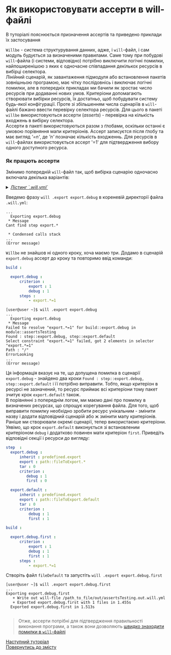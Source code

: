 # Як використовувати ассерти в will-файлі

В туторіалі пояснюється призначення ассертів та приведено приклади їх застосування

<a name="assert-term"></a>

`Willbe` - система структурування данних, адже, і `will`-файл, і сам модуль будується за визначеними правилами. Саме тому при побудові `will`-файла (і системи, відповідно) потрібно виключити логічні помилки, найпоширенішою з яких є одночасне співпадання декількох ресурсів в вибірці селектора.  
Лінійний сценарій, як завантаження підмодуля або встановлення пакетів зовнішньою програмою, має чітку послідовнісь і виключає логічні помилки, але в попередніх прикладах ми бачили як зростає число ресурсів при додаванні нових умов. Критеріони допомагають створювати вибірки ресурсів, їх достатньо, щоб побудувати систему будь-якої конфігурації. Проте зі збільшенням числа сценаріїв в `will`-файлі бажано ввести перевірку селектора ресурсів. Для цього в пакеті `willbe` використовуються ассерти (_asserts_) - перевірка на кількість входжень в вибірку селектора.  
Ассерти в пакеті використовуються разом з ґлобами, оскільки останні є умовою порівняння мапи критеріонів. Ассерт записуєтся після ґлобу та має вигляд _'=n'_, де _'n'_ позначає кількість входженнь. Для ресурсів в `will`-файлах використовується ассерт '=1' для підтвердження вибору одного доступного ресурса.  

### <a name="how-assert-works"></a> Як працють ассерти
Змінимо попередній `will`-файл так, щоб вибірка сценарію одночасно включала декілька варіантів:

<details>
    <summary><u><em>Лістинг `.will.yml`</em></u></summary>

```yaml

about :

  name : assertsTesting
  description : "To test asserts"
  version : 0.0.1

path :

  in : '.'
  out : 'out'
  fileToExport.debug :
    criterion :
       debug : 1
    path : './fileDebug'

  fileToExport.release :
    criterion :
       debug : 0
    path : './fileRelease'
    
  fileToExport.default :
    path : './fileDefault'    

step  :
  export.debug :
      inherit : predefined.export
      export : path::fileToExport.*
      tar : 0
      criterion :
         debug : 1

  export.release :
      inherit : predefined.export
      export : path::fileToExport.*
      tar : 0
      criterion :
         debug : 0
  
  export.default :
      inherit : predefined.export
      export : path::fileToExport.default
      tar : 0

build :

  export.debug :
      criterion :
          export : 1
          debug : 1
      steps :
          - export.*

  export.release :
      criterion :
          export : 1
          debug : 0
      steps :
          - export.*

```

</details>

Введемо фразу `will .export export.debug` в кореневій директорії файла `.will.yml`:

```
...
  Exporting export.debug
 * Message
Cant find step export.*   

 * Condensed calls stack
...
(Error message)

```

`Willbe` не знайшов ні одного кроку, хоча маємо три. Додамо в сценарій `export.debug` ассерт до кроку та повторимо ввід команди:

```yaml
build :

  export.debug :
      criterion :
          export : 1
          debug : 1
      steps :
          - export.*=1

```

```
[user@user ~]$ will .export export.debug
...
  Exporting export.debug
 * Message
Failed to resolve "export.*=1" for build::export.debug in module::assertsTesting 
Found : step::export.debug, step::export.default 
Select constraint "export.*=1" failed, got 2 elements in selector "export.*=1"
Path : "/" 
ErrorLooking 
...
(Error message)

```

<a name="assert-failure-information"></a>

Ця інформація вказує на те, що допущена помилка в сценарії `export.debug` - знайдено два кроки `Found : step::export.debug, step::export.default` і її потрібно виправити. Тобто, якщо критеріон в ресурсі не зазначений, то ресурс приймає всі критеріони тому пакет зчитує крок `export.default` також.  
В порівнянні з попереднім логом, ми маємо дані про помилку в визначених ресурсах, що спрощує корегування файла. Для того, щоб виправити помилку необхідно зробити ресурс унікальним - змінити назву і додати відповідний сценарій або ж змінити мапу критеріонів.
Раніше ми створювали окремі сценарії, тепер використаємо критеріони. Уявімо, що крок `export.default` виконується зі встановленим критеріоном `debug` і додатково повинен мати критеріон `first`. Приведіть відповідні секції і ресурси до вигляду:

```yaml
step  :
  export.debug :
      inherit : predefined.export
      export : path::fileToExport.*
      tar : 0
      criterion :
         debug : 1
         first : 0

  export.default :
      inherit : predefined.export
      export : path::fileToExport.default
      tar : 0
      criterion :
          debug : 1
          first : 1

build :

  export.debug.first :
      criterion :
          export : 1
          debug : 1
          first : 1
      steps :
          - export.*=1

```

Створіть файл `fileDefault` та запустіть `will .export export.debug.first`

```
[user@user ~]$ will .export export.debug.first
...
Exporting export.debug.first
   + Write out will-file /path_to_file/out/assertsTesting.out.will.yml
   + Exported export.debug.first with 1 files in 1.455s
  Exported export.debug.first in 1.513s


```

> Отже, ассерти потрібні для підтвердження правильності виконання програми, а також вони дозволяють [швидко знаходити помилки в `will`-файлі](#assert-failure-information)

[Наступний туторіал]()  
[Повернутись до змісту](Topics.ukr.md)